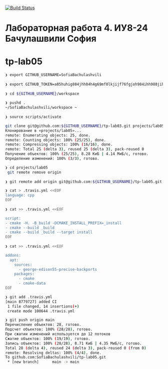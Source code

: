 [![Build Status](https://app.travis-ci.com/SofiaBachulashvili/tp-lab05.svg?token=QmQqzGNVkZy8A7N9cEfZ&branch=master)](https://app.travis-ci.com/SofiaBachulashvili/tp-lab05)

# Лабораторная работа 4. ИУ8-24 Бачулашвили София

# tp-lab05

```sh                                                                                                                                         
❯ export GITHUB_USERNAME=SofiaBachulashvili 
                                                                                                                                         
❯ export GITHUB_TOKEN=a85huhig884jhh84h4g69mf0lkjijf76fgjoh984ihh988jihhhu5908
                                                                                                                                    
❯ cd ${GITHUB_USERNAME}/workspace
                                                                                                               
❯ pushd .
~/SofiaBachulashvili/workspace ~
                                                                                                                 
❯ source scripts/activate
```

```sh
git clone git@github.com:${GITHUB_USERNAME}/tp-lab03.git projects/lab05
Клонирование в «projects/lab05»...
remote: Enumerating objects: 25, done.
remote: Counting objects: 100% (25/25), done.
remote: Compressing objects: 100% (16/16), done.
remote: Total 25 (delta 3), reused 25 (delta 3), pack-reused 0
Получение объектов: 100% (25/25), 8.28 КиБ | 4.14 МиБ/с, готово.
Определение изменений: 100% (3/3), готово.
```

```sh
❯ cd projects/lab05
 git remote remove origin
                                                                                     
❯ git remote add origin git@github.com:${GITHUB_USERNAME}/tp-lab05.git
```

```sh
❯ cat > .travis.yml <<EOF
language: cpp
EOF
                                                                              
❯ cat >> .travis.yml <<EOF

script:
- cmake -H. -B_build -DCMAKE_INSTALL_PREFIX=_install
- cmake --build _build
- cmake --build _build --target install
EOF
                                                                            
❯ cat >> .travis.yml <<EOF

addons:
  apt:
    sources:
      - george-edison55-precise-backports
    packages:
      - cmake
      - cmake-data
EOF
```

```sh
❯ git add .travis.yml
[main 8779727] added CI
 1 file changed, 14 insertions(+)
 create mode 100644 .travis.yml

❯ git push origin main
Перечисление объектов: 28, готово.
Подсчет объектов: 100% (28/28), готово.
При сжатии изменений используется до 12 потоков
Сжатие объектов: 100% (19/19), готово.
Запись объектов: 100% (28/28), 8.71 КиБ | 4.35 МиБ/с, готово.
Total 28 (delta 4), reused 24 (delta 3), pack-reused 0 (from 0)
remote: Resolving deltas: 100% (4/4), done.
To github.com:SofiaBachulashvili/tp-lab05.git
 * [new branch]      main -> main
```

